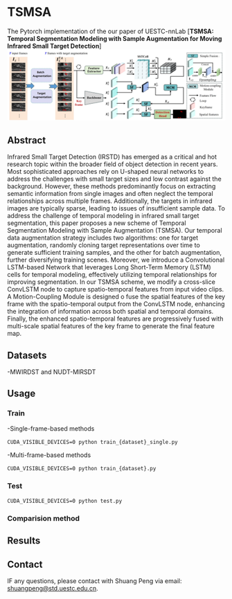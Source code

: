 # TSMSA

The Pytorch implementation of the our paper of UESTC-nnLab [**TSMSA: Temporal Segmentation Modeling with Sample Augmentation for Moving
Infrared Small Target Detection**]
![outline](./readme/method2.jpg)

## Abstract
Infrared Small Target Detection (IRSTD) has emerged as a critical and hot research topic within the broader field of object detection in recent years. Most sophisticated approaches rely on U-shaped neural networks to address the challenges with small target sizes and low contrast against the background. However, these methods predominantly focus on extracting semantic information from single images and often neglect the temporal relationships across multiple frames. Additionally, the targets in infrared images are typically sparse, leading to issues of insufficient sample data. To address the challenge of temporal modeling in infrared small target segmentation, this paper proposes a new scheme of Temporal Segmentation Modeling with Sample Augmentation (TSMSA). Our temporal data augmentation strategy includes two algorithms: one for target augmentation, randomly cloning target representations over time to generate sufficient training samples, and the other for batch augmentation, further diversifying training
scenes. Moreover, we introduce a Convolutional LSTM-based Network that leverages Long Short-Term Memory (LSTM) cells for temporal modeling, effectively utilizing temporal relationships for improving segmentation. In our TSMSA scheme, we modify a cross-slice ConvLSTM node to capture spatio-temporal features from input video clips. A Motion-Coupling Module is designed o fuse the spatial features of the key frame with the spatio-temporal output from the ConvLSTM node, enhancing the integration of information across both spatial and temporal domains. Finally, the enhanced spatio-temporal features are progressively fused with multi-scale spatial features of the key frame to generate the final feature map.
## Datasets
-MWIRDST and  NUDT-MIRSDT
## Usage
### Train
-Single-frame-based methods
```
CUDA_VISIBLE_DEVICES=0 python train_{dataset}_single.py
```
-Multi-frame-based methods
```
CUDA_VISIBLE_DEVICES=0 python train_{dataset}.py
```
### Test
```
CUDA_VISIBLE_DEVICES=0 python test.py
```
### Comparision method

## Results

## Contact
IF any questions, please contact with Shuang Peng via email: [shuangpeng@std.uestc.edu.cn]().